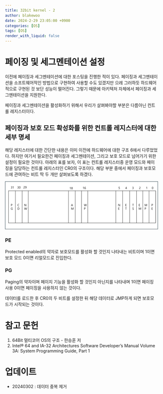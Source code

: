 ```yaml
---
title: 32bit kernel - 2
author: blakewoo
date: 2024-2-29 23:05:00 +0900
categories: [OS]
tags: [OS]
render_with_liquid: false
---
```


# 페이징 및 세그멘테이션 설정
이전에 페이징과 세그멘테이션에 대한 포스팅을 진행한 적이 있다.
페이징과 세그멘테이션을 소프트웨어적인 방법으로 구현하여 사용할 수도 있겠지만 으레 그러하듯
하드웨어적으로 구현된 것 보단 성능이 떨어진다. 그렇기 때문에 아키텍처 자체에서
페이징과 세그멘테이션을 지원한다.

페이징과 세그멘테이션을 활성화하기 위해서 우리가 살펴봐야할 부분은 다름아닌 컨트롤 레지스터이다.

## 페이징과 보호 모드 확성화를 위한 컨트롤 레지스터에 대한 세부 명세
해당 레지스터에 대한 간단한 내용은 이미 이전에 하드웨어에 대한 구조 6에서 다루었었다.
하지만 여기서 필요한건 페이징과 세그멘테이션, 그리고 보호 모드로 넘어가기 위한 설정이 필요한 것이다.
아래의 표를 보자, 이 표는 컨트롤 레지스터중 운영 모드와 페이징을 담당하는 컨트롤 레지스터인
CR0의 구조이다. 해당 부분 중에서 페이징과 보호모드에 관여하는 비트 딱 두 개만 살펴보도록 하겠다.

![img.png](../../assets/blog/os/2024/cr0_control_register.png)

### PE
Protected enabled의 약자로 보호모드를 활성화 할 것인지 나타내는 비트이며 1이면 보호 모드
0이면 리얼모드로 진입한다.

### PG
Paging의 약자이며 페이지 기능을 활성화 할 것인지 아닌지를 나타내며 1이면 페이징 사용
0이면 페이징을 사용하지 않는 것이다.

데이터를 로드한 후 CR0의 두 비트를 설정한 뒤 해당 데이터로 JMP하게 되면 보호모드가 시작되는 것이다.

# 참고 문헌
1. 64Bit 멀티코어 OS의 구조 - 한승훈 저
2. Intel® 64 and IA-32 Architectures
   Software Developer’s Manual
   Volume 3A:
   System Programming Guide, Part 1
   
# 업데이트
- 20240302 : 데이터 중복 제거
